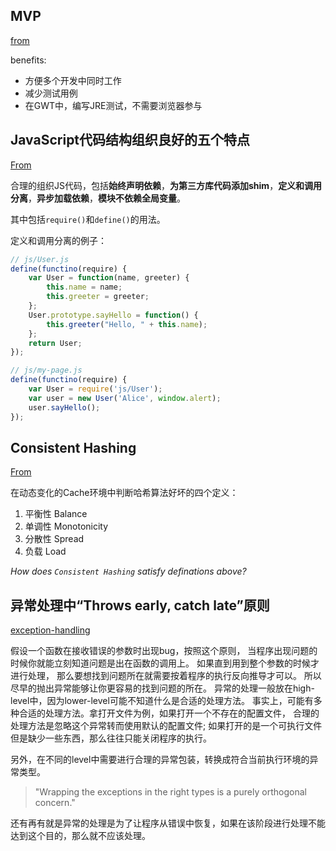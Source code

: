 ## MVP

[from](http://www.gwtproject.org/articles/mvp-architecture.html)

benefits:

* 方便多个开发中同时工作
* 减少测试用例
* 在GWT中，编写JRE测试，不需要浏览器参与

## JavaScript代码结构组织良好的五个特点

[From][js organize]

合理的组织JS代码，包括**始终声明依赖**，**为第三方库代码添加shim**，**定义和调用分离**，**异步加载依赖**，**模块不依赖全局变量**。

其中包括`require()`和`define()`的用法。

定义和调用分离的例子：

```javascript
// js/User.js
define(functino(require) {
	var User = function(name, greeter) {
		this.name = name;
		this.greeter = greeter;
	};
	User.prototype.sayHello = function() {
		this.greeter("Hello, " + this.name);
	};
	return User;
});

// js/my-page.js
define(functino(require) {
	var User = require('js/User');
	var user = new User('Alice', window.alert);
	user.sayHello();
}); 
```

## Consistent Hashing

[From][Consistent Hashing]

在动态变化的Cache环境中判断哈希算法好坏的四个定义：

1. 平衡性 Balance 
2. 单调性 Monotonicity
3. 分散性 Spread
4. 负载 Load

_How does `Consistent Hashing` satisfy definations above?_

## 异常处理中“Throws early, catch late”原则
[exception-handling][]

假设一个函数在接收错误的参数时出现bug，按照这个原则，
当程序出现问题的时候你就能立刻知道问题是出在函数的调用上。
如果直到用到整个参数的时候才进行处理，
那么要想找到问题所在就需要按着程序的执行反向推导才可以。
所以尽早的抛出异常能够让你更容易的找到问题的所在。
异常的处理一般放在high-level中，因为lower-level可能不知道什么是合适的处理方法。
事实上，可能有多种合适的处理方法。拿打开文件为例，如果打开一个不存在的配置文件，
合理的处理方法是忽略这个异常转而使用默认的配置文件; 
如果打开的是一个可执行文件但是缺少一些东西，那么往往只能关闭程序的执行。

另外，在不同的level中需要进行合理的异常包装，转换成符合当前执行环境的异常类型。

> "Wrapping the exceptions in the right types is a purely orthogonal concern."

还有再有就是异常的处理是为了让程序从错误中恢复，如果在该阶段进行处理不能达到这个目的，那么就不应该处理。




[exception-handling]: http://programmers.stackexchange.com/questions/231057/exceptions-why-throw-early-why-catch-late/231064#231064}
[Consistent Hashing]: http://blog.csdn.net/cywosp/article/details/23397179
[js organize]: http://saebbs.com/forum.php?mod=viewthread&tid=30565&extra=page=2
